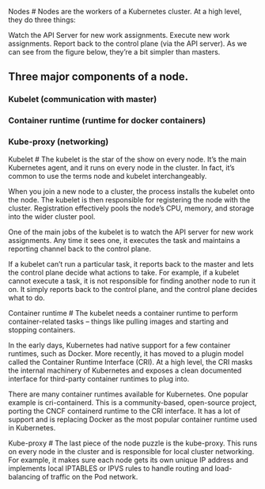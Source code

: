 Nodes #
Nodes are the workers of a Kubernetes cluster. At a high level, they do three things:

Watch the API Server for new work assignments.
Execute new work assignments.
Report back to the control plane (via the API server).
As we can see from the figure below, they’re a bit simpler than masters.

## Three major components of a node.
### Kubelet (communication with master)
### Container runtime (runtime for docker containers)
### Kube-proxy (networking)


Kubelet #
The kubelet is the star of the show on every node. It’s the main Kubernetes agent, and it runs on every node in the cluster. In fact, it’s common to use the terms node and kubelet interchangeably.

When you join a new node to a cluster, the process installs the kubelet onto the node. The kubelet is then responsible for registering the node with the cluster. Registration effectively pools the node’s CPU, memory, and storage into the wider cluster pool.

One of the main jobs of the kubelet is to watch the API server for new work assignments. Any time it sees one, it executes the task and maintains a reporting channel back to the control plane.

If a kubelet can’t run a particular task, it reports back to the master and lets the control plane decide what actions to take. For example, if a kubelet cannot execute a task, it is not responsible for finding another node to run it on. It simply reports back to the control plane, and the control plane decides what to do.

Container runtime #
The kubelet needs a container runtime to perform container-related tasks – things like pulling images and starting and stopping containers.

In the early days, Kubernetes had native support for a few container runtimes, such as Docker. More recently, it has moved to a plugin model called the Container Runtime Interface (CRI). At a high level, the CRI masks the internal machinery of Kubernetes and exposes a clean documented interface for third-party container runtimes to plug into.

There are many container runtimes available for Kubernetes. One popular example is cri-containerd. This is a community-based, open-source project, porting the CNCF containerd runtime to the CRI interface. It has a lot of support and is replacing Docker as the most popular container runtime used in Kubernetes.

Kube-proxy #
The last piece of the node puzzle is the kube-proxy. This runs on every node in the cluster and is responsible for local cluster networking. For example, it makes sure each node gets its own unique IP address and implements local IPTABLES or IPVS rules to handle routing and load-balancing of traffic on the Pod network.
